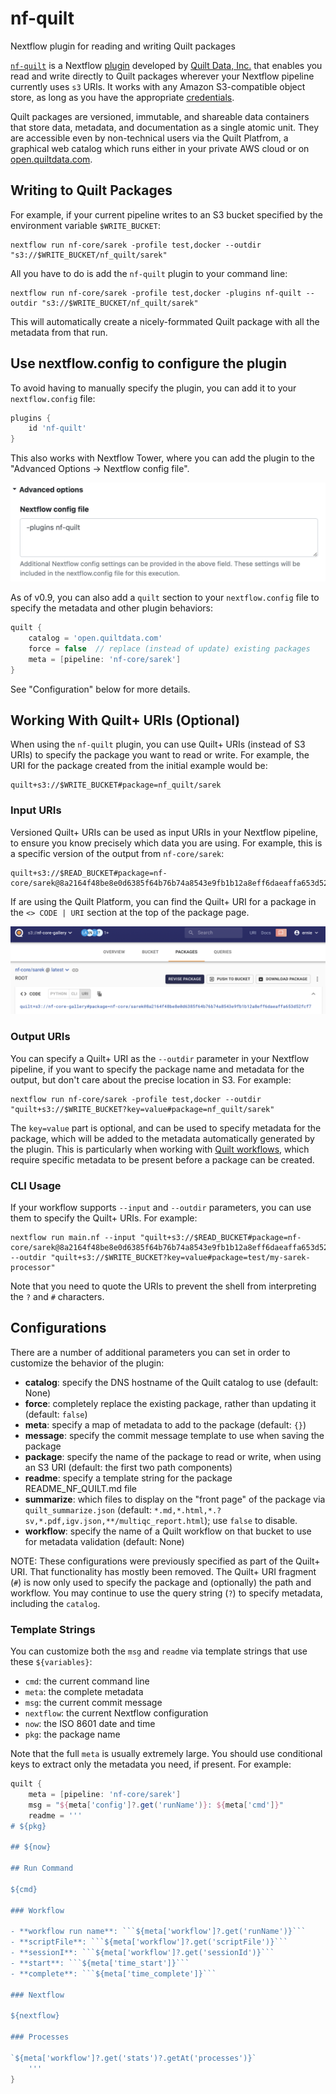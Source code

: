 # nf-quilt

Nextflow plugin for reading and writing Quilt packages

[`nf-quilt`](https://github.com/quiltdata/nf-quilt) is a Nextflow
[plugin](https://www.nextflow.io/docs/latest/plugins.html) developed by
[Quilt Data, Inc.](https://quiltdata.com/) that enables you read and write
directly to Quilt packages wherever your Nextflow pipeline currently uses `s3`
URIs. It works with any Amazon S3-compatible object store, as long as you have
the appropriate
[credentials](https://docs.aws.amazon.com/cli/latest/userguide/cli-configure-files.html).

Quilt packages are versioned, immutable, and shareable data containers that
store data, metadata, and documentation as a single atomic unit. They are
accessible even by non-technical users via the Quilt Platfrom, a graphical web
catalog which runs either in your private AWS cloud or on
[open.quiltdata.com](https://open.quiltdata.com).

## Writing to Quilt Packages

For example, if your current pipeline writes to an S3 bucket specified by the
environment variable `$WRITE_BUCKET`:

```shell
nextflow run nf-core/sarek -profile test,docker --outdir "s3://$WRITE_BUCKET/nf_quilt/sarek"
```

All you have to do is add the `nf-quilt` plugin to your command line:

```shell
nextflow run nf-core/sarek -profile test,docker -plugins nf-quilt --outdir "s3://$WRITE_BUCKET/nf_quilt/sarek"
```

This will automatically create a nicely-formmated Quilt package with all the
metadata from that run.

## Use nextflow.config to configure the plugin

To avoid having to manually specify the plugin, you can add it to your
`nextflow.config` file:

```groovy
plugins {
    id 'nf-quilt'
}
```

This also works with Nextflow Tower, where you can add the plugin to the
"Advanced Options -> Nextflow config file".

![Example Tower Configuration](./images/tower-config.png)

As of v0.9, you can also add a `quilt` section to your `nextflow.config` file to
specify the metadata and other plugin behaviors:

```groovy
quilt {
    catalog = 'open.quiltdata.com'
    force = false  // replace (instead of update) existing packages
    meta = [pipeline: 'nf-core/sarek']
}
```

See "Configuration" below for more details.

## Working With Quilt+ URIs (Optional)

When using the `nf-quilt` plugin, you can use Quilt+ URIs (instead of S3 URIs)
to specify the package you want to read or write. For example, the URI for the
package created from the initial example would be:

```shell
quilt+s3://$WRITE_BUCKET#package=nf_quilt/sarek
```

### Input URIs

Versioned Quilt+ URIs can be used as input URIs in your Nextflow pipeline, to
ensure you know precisely which data you are using. For example, this is a
specific version of the output from `nf-core/sarek`:

```shell
quilt+s3://$READ_BUCKET#package=nf-core/sarek@8a2164f48be8e0d6385f64b76b74a8543e9fb1b12a8eff6daeaffa653d52fcf7
```

If are using the Quilt Platform, you can find the Quilt+ URI for a package in
the `<> CODE | URI` section at the top of the package page.

![Example Quilt+ URI](./images/quilt-uri.png)

### Output URIs

You can specify a Quilt+ URI as the `--outdir` parameter in your Nextflow
pipeline, if you want to specify the package name and metadata for the output,
but don't care about the precise location in S3. For example:

```shell
nextflow run nf-core/sarek -profile test,docker --outdir "quilt+s3://$WRITE_BUCKET?key=value#package=nf_quilt/sarek"
```

The `key=value` part is optional, and can be used to specify metadata for the
package, which will be added to the metadata automatically generated by the
plugin. This is particularly when working with
[Quilt workflows](https://docs.quiltdata.com/workflows), which require specific
metadata to be present before a package can be created.

### CLI Usage

If your workflow supports `--input` and `--outdir` parameters, you can use them
to specify the Quilt+ URIs. For example:

```shell
nextflow run main.nf --input "quilt+s3://$READ_BUCKET#package=nf-core/sarek@8a2164f48be8e0d6385f64b76b74a8543e9fb1b12a8eff6daeaffa653d52fcf7" --outdir "quilt+s3://$WRITE_BUCKET?key=value#package=test/my-sarek-processor"
```

Note that you need to quote the URIs to prevent the shell from interpreting the
`?` and `#` characters.

## Configurations

There are a number of additional parameters you can set in order to customize
the behavior of the plugin:

- **catalog**: specify the DNS hostname of the Quilt catalog to use (default:
  None)
- **force**: completely replace the existing package, rather than updating it
  (default: `false`)
- **meta**: specify a map of metadata to add to the package (default: `{}`)
- **message**: specify the commit message template to use when saving the
  package
- **package**: specify the name of the package to read or write, when using an
  S3 URI (default: the first two path components)
- **readme**: specify a template string for the package README_NF_QUILT.md file
- **summarize**: which files to display on the "front page" of the package via
  `quilt_summarize.json` (default:
  `*.md,*.html,*.?sv,*.pdf,igv.json,**/multiqc_report.html`); use `false` to
  disable.
- **workflow**: specify the name of a Quilt workflow on that bucket to use for
  metadata validation (default: None)

NOTE: These configurations were previously specified as part of the Quilt+ URI.
That functionality has mostly been removed. The Quilt+ URI fragment (`#`) is now
only used to specify the package and (optionally) the path and workflow. You may
continue to use the query string (`?`) to specify metadata, including the
`catalog`.

### Template Strings

You can customize both the `msg` and `readme` via template strings that use
these `${variables}`:

- `cmd`: the current command line
- `meta`: the complete metadata
- `msg`: the current commit message
- `nextflow`: the current Nextflow configuration
- `now`: the ISO 8601 date and time
- `pkg`: the package name

Note that the full `meta` is usually extremely large. You should use conditional
keys to extract only the metadata you need, if present. For example:

````groovy
quilt {
    meta = [pipeline: 'nf-core/sarek']
    msg = "${meta['config']?.get('runName')}: ${meta['cmd']}"
    readme = '''
# ${pkg}

## ${now}

## Run Command

${cmd}

### Workflow

- **workflow run name**: ```${meta['workflow']?.get('runName')}```
- **scriptFile**: ```${meta['workflow']?.get('scriptFile')}```
- **sessionI**: ```${meta['workflow']?.get('sessionId')}```
- **start**: ```${meta['time_start']}```
- **complete**: ```${meta['time_complete']}```

### Nextflow

${nextflow}

### Processes

`${meta['workflow']?.get('stats')?.getAt('processes')}`
    '''
}
````
